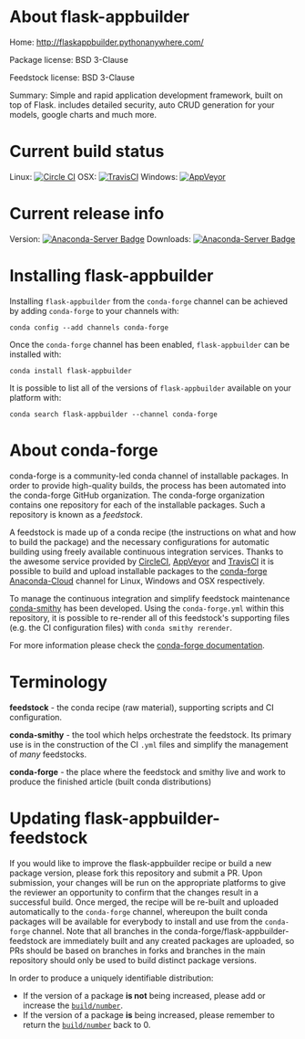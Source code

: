 About flask-appbuilder
======================

Home: http://flaskappbuilder.pythonanywhere.com/

Package license: BSD 3-Clause

Feedstock license: BSD 3-Clause

Summary: Simple and rapid application development framework, built on top of Flask. includes detailed security, auto CRUD generation for your models, google charts and much more.



Current build status
====================

Linux: [![Circle CI](https://circleci.com/gh/conda-forge/flask-appbuilder-feedstock.svg?style=shield)](https://circleci.com/gh/conda-forge/flask-appbuilder-feedstock)
OSX: [![TravisCI](https://travis-ci.org/conda-forge/flask-appbuilder-feedstock.svg?branch=master)](https://travis-ci.org/conda-forge/flask-appbuilder-feedstock)
Windows: [![AppVeyor](https://ci.appveyor.com/api/projects/status/github/conda-forge/flask-appbuilder-feedstock?svg=True)](https://ci.appveyor.com/project/conda-forge/flask-appbuilder-feedstock/branch/master)

Current release info
====================
Version: [![Anaconda-Server Badge](https://anaconda.org/conda-forge/flask-appbuilder/badges/version.svg)](https://anaconda.org/conda-forge/flask-appbuilder)
Downloads: [![Anaconda-Server Badge](https://anaconda.org/conda-forge/flask-appbuilder/badges/downloads.svg)](https://anaconda.org/conda-forge/flask-appbuilder)

Installing flask-appbuilder
===========================

Installing `flask-appbuilder` from the `conda-forge` channel can be achieved by adding `conda-forge` to your channels with:

```
conda config --add channels conda-forge
```

Once the `conda-forge` channel has been enabled, `flask-appbuilder` can be installed with:

```
conda install flask-appbuilder
```

It is possible to list all of the versions of `flask-appbuilder` available on your platform with:

```
conda search flask-appbuilder --channel conda-forge
```


About conda-forge
=================

conda-forge is a community-led conda channel of installable packages.
In order to provide high-quality builds, the process has been automated into the
conda-forge GitHub organization. The conda-forge organization contains one repository
for each of the installable packages. Such a repository is known as a *feedstock*.

A feedstock is made up of a conda recipe (the instructions on what and how to build
the package) and the necessary configurations for automatic building using freely
available continuous integration services. Thanks to the awesome service provided by
[CircleCI](https://circleci.com/), [AppVeyor](http://www.appveyor.com/)
and [TravisCI](https://travis-ci.org/) it is possible to build and upload installable
packages to the [conda-forge](https://anaconda.org/conda-forge)
[Anaconda-Cloud](http://docs.anaconda.org/) channel for Linux, Windows and OSX respectively.

To manage the continuous integration and simplify feedstock maintenance
[conda-smithy](http://github.com/conda-forge/conda-smithy) has been developed.
Using the ``conda-forge.yml`` within this repository, it is possible to re-render all of
this feedstock's supporting files (e.g. the CI configuration files) with ``conda smithy rerender``.

For more information please check the [conda-forge documentation](https://conda-forge.org/docs/).

Terminology
===========

**feedstock** - the conda recipe (raw material), supporting scripts and CI configuration.

**conda-smithy** - the tool which helps orchestrate the feedstock.
                   Its primary use is in the construction of the CI ``.yml`` files
                   and simplify the management of *many* feedstocks.

**conda-forge** - the place where the feedstock and smithy live and work to
                  produce the finished article (built conda distributions)


Updating flask-appbuilder-feedstock
===================================

If you would like to improve the flask-appbuilder recipe or build a new
package version, please fork this repository and submit a PR. Upon submission,
your changes will be run on the appropriate platforms to give the reviewer an
opportunity to confirm that the changes result in a successful build. Once
merged, the recipe will be re-built and uploaded automatically to the
`conda-forge` channel, whereupon the built conda packages will be available for
everybody to install and use from the `conda-forge` channel.
Note that all branches in the conda-forge/flask-appbuilder-feedstock are
immediately built and any created packages are uploaded, so PRs should be based
on branches in forks and branches in the main repository should only be used to
build distinct package versions.

In order to produce a uniquely identifiable distribution:
 * If the version of a package **is not** being increased, please add or increase
   the [``build/number``](http://conda.pydata.org/docs/building/meta-yaml.html#build-number-and-string).
 * If the version of a package **is** being increased, please remember to return
   the [``build/number``](http://conda.pydata.org/docs/building/meta-yaml.html#build-number-and-string)
   back to 0.